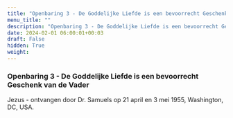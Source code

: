 ```yaml
---
title: "Openbaring 3 - De Goddelijke Liefde is een bevoorrecht Geschenk van de Vader"
menu_title: ""
description: "Openbaring 3 - De Goddelijke Liefde is een bevoorrecht Geschenk van de Vader"
date: 2024-02-01 06:00:01+00:03
draft: False
hidden: True
weight:
---
```

### Openbaring 3 - De Goddelijke Liefde is een bevoorrecht Geschenk van de Vader

Jezus - ontvangen door Dr. Samuels op 21 april en 3 mei 1955, Washington, DC, USA.
